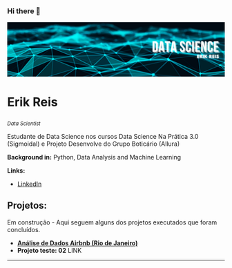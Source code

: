 ### Hi there 👋

<p align="center">
  <img src="banner.png" >
</p>

# Erik Reis
<sub>*Data Scientist*</sub>

Estudante de Data Science nos cursos Data Science Na Prática 3.0 (Sigmoidal) e Projeto Desenvolve do Grupo Boticário (Allura) 

**Background in:** Python, Data Analysis and Machine Learning

**Links:**
* [LinkedIn](https://www.linkedin.com/in/deverikreis/)


## Projetos:
Em construção - Aqui seguem alguns dos projetos executados que foram concluídos.

* [**Análise de Dados Airbnb (Rio de Janeiro)**](https://colab.research.google.com/drive/13hnJNti1lUheVybzquj9R7YZmc0aU2cb?usp=sharing)
* **Projeto teste: 02** LINK

---






<!--
**rirawax/rirawax** is a ✨ _special_ ✨ repository because its `README.md` (this file) appears on your GitHub profile.

Here are some ideas to get you started:

- 🔭 I’m currently working on ...
- 🌱 I’m currently learning ...
- 👯 I’m looking to collaborate on ...
- 🤔 I’m looking for help with ...
- 💬 Ask me about ...
- 📫 How to reach me: ...
- 😄 Pronouns: ...
- ⚡ Fun fact: ...
-->
